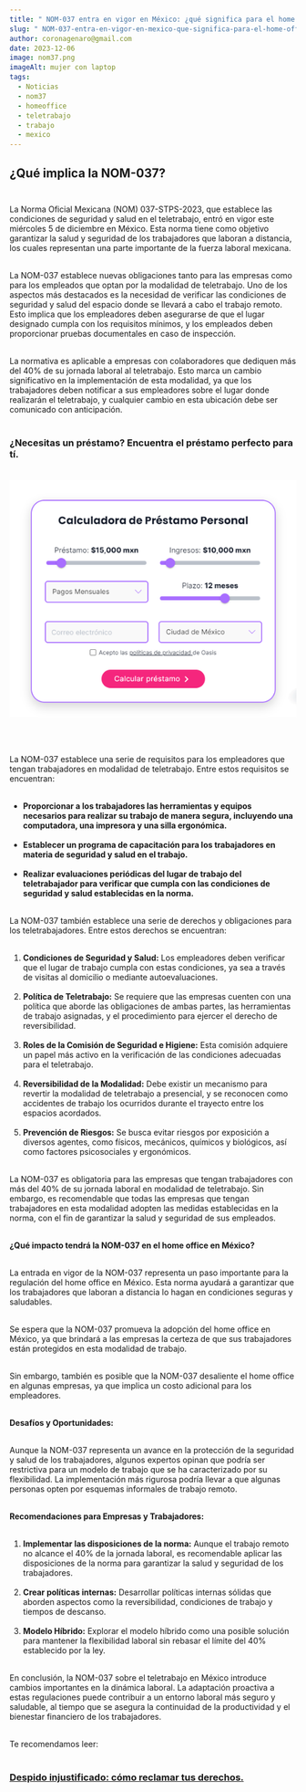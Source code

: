 ```yaml
---
title: " NOM-037 entra en vigor en México: ¿qué significa para el home office?"
slug: " NOM-037-entra-en-vigor-en-mexico-que-significa-para-el-home-office"
author: coronagenaro@gmail.com
date: 2023-12-06
image: nom37.png
imageAlt: mujer con laptop
tags:
  - Noticias
  - nom37
  - homeoffice
  - teletrabajo
  - trabajo
  - mexico
---
```

## **¿Qué implica la NOM-037?**<br/><br/>

La Norma Oficial Mexicana (NOM) 037-STPS-2023, que establece las condiciones de seguridad y salud en el teletrabajo, entró en vigor este miércoles 5 de diciembre en México. Esta norma tiene como objetivo garantizar la salud y seguridad de los trabajadores que laboran a distancia, los cuales representan una parte importante de la fuerza laboral mexicana.<br/><br/>

La NOM-037 establece nuevas obligaciones tanto para las empresas como para los empleados que optan por la modalidad de teletrabajo. Uno de los aspectos más destacados es la necesidad de verificar las condiciones de seguridad y salud del espacio donde se llevará a cabo el trabajo remoto. Esto implica que los empleadores deben asegurarse de que el lugar designado cumpla con los requisitos mínimos, y los empleados deben proporcionar pruebas documentales en caso de inspección.<br/><br/>

La normativa es aplicable a empresas con colaboradores que dediquen más del 40% de su jornada laboral al teletrabajo. Esto marca un cambio significativo en la implementación de esta modalidad, ya que los trabajadores deben notificar a sus empleadores sobre el lugar donde realizarán el teletrabajo, y cualquier cambio en esta ubicación debe ser comunicado con anticipación.<br/><br/>

<!--StartFragment-->

### **¿﻿Necesitas un préstamo? Encuentra el préstamo perfecto para tí.**<br/><br/>

[![calculadora de prestamos](calculadora-oasis.png "Calculadora de préstamos de Oasis Financiero")](https://deploy-preview-345--oasisdev.netlify.app/compara/prestamos-personales)

<br/><br/>

La NOM-037 establece una serie de requisitos para los empleadores que tengan trabajadores en modalidad de teletrabajo. Entre estos requisitos se encuentran:<br/><br/>

* **Proporcionar a los trabajadores las herramientas y equipos necesarios para realizar su trabajo de manera segura, incluyendo una computadora, una impresora y una silla ergonómica.**<br/><br/>
* **Establecer un programa de capacitación para los trabajadores en materia de seguridad y salud en el trabajo.**<br/><br/>
* **Realizar evaluaciones periódicas del lugar de trabajo del teletrabajador para verificar que cumpla con las condiciones de seguridad y salud establecidas en la norma.**<br/><br/>

La NOM-037 también establece una serie de derechos y obligaciones para los teletrabajadores. Entre estos derechos se encuentran:<br/><br/>

1. **Condiciones de Seguridad y Salud:** Los empleadores deben verificar que el lugar de trabajo cumpla con estas condiciones, ya sea a través de visitas al domicilio o mediante autoevaluaciones.<br/><br/>
2. **Política de Teletrabajo:** Se requiere que las empresas cuenten con una política que aborde las obligaciones de ambas partes, las herramientas de trabajo asignadas, y el procedimiento para ejercer el derecho de reversibilidad.<br/><br/>
3. **Roles de la Comisión de Seguridad e Higiene:** Esta comisión adquiere un papel más activo en la verificación de las condiciones adecuadas para el teletrabajo.<br/><br/>
4. **Reversibilidad de la Modalidad:** Debe existir un mecanismo para revertir la modalidad de teletrabajo a presencial, y se reconocen como accidentes de trabajo los ocurridos durante el trayecto entre los espacios acordados.<br/><br/>
5. **Prevención de Riesgos:** Se busca evitar riesgos por exposición a diversos agentes, como físicos, mecánicos, químicos y biológicos, así como factores psicosociales y ergonómicos.<br/><br/>

La NOM-037 es obligatoria para las empresas que tengan trabajadores con más del 40% de su jornada laboral en modalidad de teletrabajo. Sin embargo, es recomendable que todas las empresas que tengan trabajadores en esta modalidad adopten las medidas establecidas en la norma, con el fin de garantizar la salud y seguridad de sus empleados.<br/><br/>

**¿Qué impacto tendrá la NOM-037 en el home office en México?**<br/><br/>

La entrada en vigor de la NOM-037 representa un paso importante para la regulación del home office en México. Esta norma ayudará a garantizar que los trabajadores que laboran a distancia lo hagan en condiciones seguras y saludables.<br/><br/>

Se espera que la NOM-037 promueva la adopción del home office en México, ya que brindará a las empresas la certeza de que sus trabajadores están protegidos en esta modalidad de trabajo.<br/><br/>

Sin embargo, también es posible que la NOM-037 desaliente el home office en algunas empresas, ya que implica un costo adicional para los empleadores.<br/><br/>

<!--StartFragment-->

**Desafíos y Oportunidades:**<br/><br/>

Aunque la NOM-037 representa un avance en la protección de la seguridad y salud de los trabajadores, algunos expertos opinan que podría ser restrictiva para un modelo de trabajo que se ha caracterizado por su flexibilidad. La implementación más rigurosa podría llevar a que algunas personas opten por esquemas informales de trabajo remoto.<br/><br/>

**Recomendaciones para Empresas y Trabajadores:**<br/><br/>

1. **Implementar las disposiciones de la norma:** Aunque el trabajo remoto no alcance el 40% de la jornada laboral, es recomendable aplicar las disposiciones de la norma para garantizar la salud y seguridad de los trabajadores.<br/><br/>
2. **Crear políticas internas:** Desarrollar políticas internas sólidas que aborden aspectos como la reversibilidad, condiciones de trabajo y tiempos de descanso.<br/><br/>
3. **Modelo Híbrido:** Explorar el modelo híbrido como una posible solución para mantener la flexibilidad laboral sin rebasar el límite del 40% establecido por la ley.<br/><br/>

En conclusión, la NOM-037 sobre el teletrabajo en México introduce cambios importantes en la dinámica laboral. La adaptación proactiva a estas regulaciones puede contribuir a un entorno laboral más seguro y saludable, al tiempo que se asegura la continuidad de la productividad y el bienestar financiero de los trabajadores.<br/><br/>

T﻿e recomendamos leer:<br/><br/>

### **[Despido injustificado: cómo reclamar tus derechos.](https://deploy-preview-345--oasisdev.netlify.app/blog/2023-11-28/despido-injustificado-como-reclama-tus-derechos-en-mexico/)**